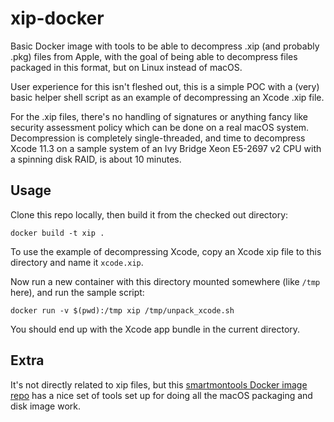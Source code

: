 # xip-docker

Basic Docker image with tools to be able to decompress .xip (and probably .pkg) files from Apple, with the goal of being able to decompress files packaged in this format, but on Linux instead of macOS.

User experience for this isn't fleshed out, this is a simple POC with a (very) basic helper shell script as an example of decompressing an Xcode .xip file.

For the .xip files, there's no handling of signatures or anything fancy like security assessment policy which can be done on a real macOS system. Decompression is completely single-threaded, and time to decompress Xcode 11.3 on a sample system of an Ivy Bridge Xeon E5-2697 v2 CPU with a spinning disk RAID, is about 10 minutes.

## Usage

Clone this repo locally, then build it from the checked out directory:

```
docker build -t xip .
```

To use the example of decompressing Xcode, copy an Xcode xip file to this directory and name it `xcode.xip`.

Now run a new container with this directory mounted somewhere (like `/tmp` here), and run the sample script:

```
docker run -v $(pwd):/tmp xip /tmp/unpack_xcode.sh
```

You should end up with the Xcode app bundle in the current directory.

## Extra

It's not directly related to xip files, but this [smartmontools Docker image repo](https://github.com/smartmontools/docker-build) has a nice set of tools set up for doing all the macOS packaging and disk image work.
